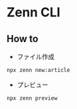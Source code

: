 # Zenn CLI

## How to

- ファイル作成

```bash
npx zenn new:article
```

- プレビュー

```bash
npx zenn preview
```